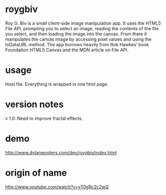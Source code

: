 roygbiv
=======

Roy G. Biv is a small client-side image manipulation app. It uses the HTML5 File API, prompting you to select an image, reading the contents of the file you select, and then loading the image into the canvas. From there it manipulates the canvas image by accessing pixel values and using the toDataURL method. The app borrows heavily from Rob Hawkes’ book Foundation HTML5 Canvas and the MDN article on File API. 

usage
=====
Host file. Everything is wrapped in one html page.

version notes
=============
v 1.0: Need to improve fractal effects.

demo
====
http://www.dylanwooters.com/dev/roygbiv/index.html

origin of name
==============
http://www.youtube.com/watch?v=yT0gRc2c2wQ
